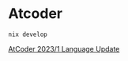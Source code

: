 # Atcoder

`nix develop`

[AtCoder 2023/1 Language Update](https://docs.google.com/spreadsheets/d/1HXyOXt5bKwhKWXruzUvfMFHQtBxfZQ0047W7VVObnXI/edit#gid=1673077288)

